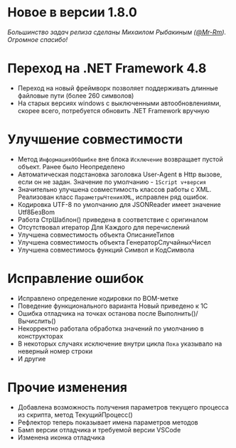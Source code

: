 # Новое в версии 1.8.0

*Большинство задач релиза сделаны Михаилом Рыбакиным ([@Mr-Rm](https://github.com/Mr-Rm)). Огромное спасибо!*

# Переход на .NET Framework 4.8

* Переход на новый фреймворк позволяет поддерживать длинные файловые пути (более 260 символов)
* На старых версиях windows с выключенными автообновлениями, скорее всего, потребуется обновить .NET Framework вручную

# Улучшение совместимости

* Метод `ИнформацияОбОшибке` вне блока `Исключение` возвращает пустой объект. Ранее было Неопределено
* Автоматическая подстановка заголовка User-Agent в Http вызове, если он не задан. Значение по умолчанию - `1Script v+версия`
* Значительно улучшена совместимость классов работы с XML. Реализован класс `ПараметрыЧтенияXML`, исправлен ряд ошибок.
* Кодировка UTF-8 по умолчанию для JSONReader имеет значение Utf8БезBom
* Работа СтрШаблон() приведена в соответствие с оригиналом
* Отсутствовал итератор Для Каждого для перечислений
* Улучшена совместимость объекта ОписаниеТипов
* Улучшена совместимость объекта ГенераторСлучайныхЧисел
* Улучшена совместимось функций Символ и КодСимвола

# Исправление ошибок

* Исправлено определение кодировки по BOM-метке
* Поведение функционального варианта Новый приведено к 1С
* Ошибка отладчика на точках останова после Выполнить()/Вычислить()
* Некорректно работала обработка значений по умолчанию в конструкторах
* В некоторых случаях исключение внутри цикла `Пока` указывало на неверный номер строки
* И другие

# Прочие изменения

* Добавлена возможность получения параметров текущего процесса из скрипта, метод ТекущийПроцесс()
* Рефлектор теперь показывает имена параметров методов 
* Бамп версии отладчика и требуемой версии VSCode
* Изменена иконка отладчика
